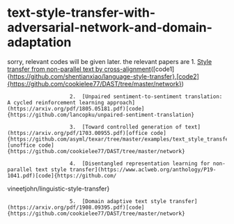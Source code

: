 # text-style-transfer-with-adversarial-network-and-domain-adaptation
sorry, relevant codes will be given later.
the relevant papers are 1.  [Style transfer from non-parallel text by cross-alignment](https://arxiv.org/pdf/1705.09655.pdf)([code1]{https://github.com/shentianxiao/language-style-transfer},[code2]{https://github.com/cookielee77/DAST/tree/master/network})

                        2.  [Unpaired sentiment-to-sentiment translation: A cycled reinforcement learning approach](https://arxiv.org/pdf/1805.05181.pdf)[code]{https://github.com/lancopku/unpaired-sentiment-translation}
                        
                        3.  [Toward controlled generation of text](https://arxiv.org/pdf/1703.00955.pdf)[office code]{https://github.com/asyml/texar/tree/master/examples/text_style_transfer} [unoffice code]{https://github.com/cookielee77/DAST/tree/master/network}
                        
                        4.  [Disentangled representation learning for non-parallel text style transfer](https://www.aclweb.org/anthology/P19-1041.pdf)[code]{https://github.com/
vineetjohn/linguistic-style-transfer}

                        5.  [Domain adaptive text style transfer](https://arxiv.org/pdf/1908.09395.pdf)[code]{https://github.com/cookielee77/DAST/tree/master/network}
